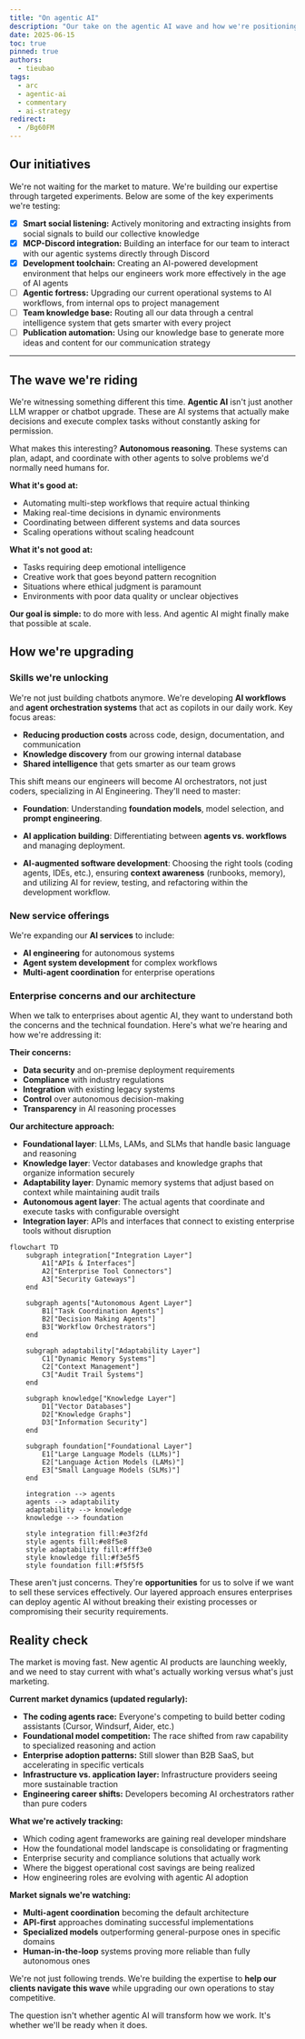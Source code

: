 ```yaml
---
title: "On agentic AI"
description: "Our take on the agentic AI wave and how we're positioning ourselves to do more with less"
date: 2025-06-15
toc: true
pinned: true
authors:
  - tieubao
tags:
  - arc
  - agentic-ai
  - commentary
  - ai-strategy
redirect:
  - /Bg60FM
---
```


## Our initiatives

We're not waiting for the market to mature. We're building our expertise through targeted experiments. Below are some of the key experiments we're testing:

- [x] **Smart social listening:** Actively monitoring and extracting insights from social signals to build our collective knowledge
- [x] **MCP-Discord integration:** Building an interface for our team to interact with our agentic systems directly through Discord
- [x] **Development toolchain:** Creating an AI-powered development environment that helps our engineers work more effectively in the age of AI agents
- [ ] **Agentic fortress:** Upgrading our current operational systems to AI workflows, from internal ops to project management
- [ ] **Team knowledge base:** Routing all our data through a central intelligence system that gets smarter with every project
- [ ] **Publication automation:** Using our knowledge base to generate more ideas and content for our communication strategy

---

## The wave we're riding

We're witnessing something different this time. **Agentic AI** isn't just another LLM wrapper or chatbot upgrade. These are AI systems that actually make decisions and execute complex tasks without constantly asking for permission.

What makes this interesting? **Autonomous reasoning**. These systems can plan, adapt, and coordinate with other agents to solve problems we'd normally need humans for.

**What it's good at:**

- Automating multi-step workflows that require actual thinking
- Making real-time decisions in dynamic environments
- Coordinating between different systems and data sources
- Scaling operations without scaling headcount

**What it's not good at:**

- Tasks requiring deep emotional intelligence
- Creative work that goes beyond pattern recognition
- Situations where ethical judgment is paramount
- Environments with poor data quality or unclear objectives

**Our goal is simple:** to do more with less. And agentic AI might finally make that possible at scale.

## How we're upgrading

### Skills we're unlocking

We're not just building chatbots anymore. We're developing **AI workflows** and **agent orchestration systems** that act as copilots in our daily work. Key focus areas:

- **Reducing production costs** across code, design, documentation, and communication
- **Knowledge discovery** from our growing internal database
- **Shared intelligence** that gets smarter as our team grows

This shift means our engineers will become AI orchestrators, not just coders, specializing in AI Engineering. They'll need to master:

- **Foundation**: Understanding **foundation models**, model selection, and **prompt engineering**.

- **AI application building**: Differentiating between **agents vs. workflows** and managing deployment.

- **AI-augmented software development**: Choosing the right tools (coding agents, IDEs, etc.), ensuring **context awareness** (runbooks, memory), and utilizing AI for review, testing, and refactoring within the development workflow.

### New service offerings

We're expanding our **AI services** to include:

- **AI engineering** for autonomous systems
- **Agent system development** for complex workflows
- **Multi-agent coordination** for enterprise operations

### Enterprise concerns and our architecture

When we talk to enterprises about agentic AI, they want to understand both the concerns and the technical foundation. Here's what we're hearing and how we're addressing it:

**Their concerns:**

- **Data security** and on-premise deployment requirements
- **Compliance** with industry regulations
- **Integration** with existing legacy systems
- **Control** over autonomous decision-making
- **Transparency** in AI reasoning processes

**Our architecture approach:**

- **Foundational layer**: LLMs, LAMs, and SLMs that handle basic language and reasoning
- **Knowledge layer**: Vector databases and knowledge graphs that organize information securely
- **Adaptability layer**: Dynamic memory systems that adjust based on context while maintaining audit trails
- **Autonomous agent layer**: The actual agents that coordinate and execute tasks with configurable oversight
- **Integration layer**: APIs and interfaces that connect to existing enterprise tools without disruption

```mermaid
flowchart TD
    subgraph integration["Integration Layer"]
        A1["APIs & Interfaces"]
        A2["Enterprise Tool Connectors"]
        A3["Security Gateways"]
    end

    subgraph agents["Autonomous Agent Layer"]
        B1["Task Coordination Agents"]
        B2["Decision Making Agents"]
        B3["Workflow Orchestrators"]
    end

    subgraph adaptability["Adaptability Layer"]
        C1["Dynamic Memory Systems"]
        C2["Context Management"]
        C3["Audit Trail Systems"]
    end

    subgraph knowledge["Knowledge Layer"]
        D1["Vector Databases"]
        D2["Knowledge Graphs"]
        D3["Information Security"]
    end

    subgraph foundation["Foundational Layer"]
        E1["Large Language Models (LLMs)"]
        E2["Language Action Models (LAMs)"]
        E3["Small Language Models (SLMs)"]
    end

    integration --> agents
    agents --> adaptability
    adaptability --> knowledge
    knowledge --> foundation

    style integration fill:#e3f2fd
    style agents fill:#e8f5e8
    style adaptability fill:#fff3e0
    style knowledge fill:#f3e5f5
    style foundation fill:#f5f5f5
```

These aren't just concerns. They're **opportunities** for us to solve if we want to sell these services effectively. Our layered approach ensures enterprises can deploy agentic AI without breaking their existing processes or compromising their security requirements.

## Reality check

The market is moving fast. New agentic AI products are launching weekly, and we need to stay current with what's actually working versus what's just marketing.

**Current market dynamics (updated regularly):**

- **The coding agents race:** Everyone's competing to build better coding assistants (Cursor, Windsurf, Aider, etc.)
- **Foundational model competition:** The race shifted from raw capability to specialized reasoning and action
- **Enterprise adoption patterns:** Still slower than B2B SaaS, but accelerating in specific verticals
- **Infrastructure vs. application layer:** Infrastructure providers seeing more sustainable traction
- **Engineering career shifts:** Developers becoming AI orchestrators rather than pure coders

**What we're actively tracking:**

- Which coding agent frameworks are gaining real developer mindshare
- How the foundational model landscape is consolidating or fragmenting
- Enterprise security and compliance solutions that actually work
- Where the biggest operational cost savings are being realized
- How engineering roles are evolving with agentic AI adoption

**Market signals we're watching:**

- **Multi-agent coordination** becoming the default architecture
- **API-first** approaches dominating successful implementations
- **Specialized models** outperforming general-purpose ones in specific domains
- **Human-in-the-loop** systems proving more reliable than fully autonomous ones

We're not just following trends. We're building the expertise to **help our clients navigate this wave** while upgrading our own operations to stay competitive.

The question isn't whether agentic AI will transform how we work. It's whether we'll be ready when it does.
